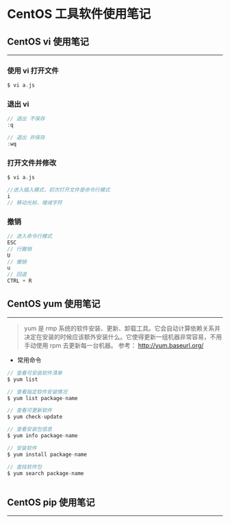 # CentOS 工具软件使用笔记 


## CentOS vi 使用笔记
---
### 使用 vi 打开文件
```c
$ vi a.js
```

### 退出 vi
```c
// 退出 不保存
:q

// 退出 并保存
:wq
```

### 打开文件并修改
```c
$ vi a.js

//进入插入模式，初次打开文件是命令行模式
i  
// 移动光标、增减字符
```

### 撤销
```c
// 进入命令行模式
ESC
// 行撤销
U
// 撤销
u
// 回退
CTRL + R

```

## CentOS yum 使用笔记
---
> yum 是 rmp 系统的软件安装、更新、卸载工具。它会自动计算依赖关系并决定在安装的时候应该额外安装什么。它使得更新一组机器非常容易，不用手动使用 rpm 去更新每一台机器。
参考： http://yum.baseurl.org/

- 常用命令
```c
// 查看可安装软件清单
$ yum list

// 查看指定软件安装情况
$ yum list package-name

// 查看可更新软件
$ yum check-update

// 查看安装包信息
$ yum info package-name

// 安装软件
$ yum install package-name

// 查找软件包
$ yum search package-name



```
## CentOS pip 使用笔记
---

